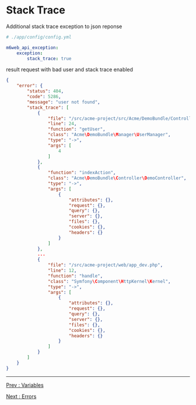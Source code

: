 # Stack Trace

Additional stack trace exception to json reponse

```yaml
# ./app/config/config.yml

m6web_api_exception:
    exception:
        stack_trace: true
```

result request with bad user and stack trace enabled

```json
{
    "error": {
        "status": 404,
        "code": 5286,
        "message": "user not found",
        "stack_trace": [
            {
                "file": "/src/acme-project/src/Acme/DemoBundle/Controller/DemoController.php",
                "line": 24,
                "function": "getUser",
                "class": "Acme\DemoBundle\Manager\UserManager",
                "type": "->",
                "args": [
                    4
                ]
            },
            {
                "function": "indexAction",
                "class": "Acme\DemoBundle\Controller\DemoController",
                "type": "->",
                "args": [
                    {
                        "attributes": {},
                        "request": {},
                        "query": {},
                        "server": {},
                        "files": {},
                        "cookies": {},
                        "headers": {}
                    }
                ]
            },
            ...
            {
                "file": "/src/acme-project/web/app_dev.php",
                "line": 12,
                "function": "handle",
                "class": "Symfony\Component\HttpKernel\Kernel",
                "type": "->",
                "args": [
                    {
                        "attributes": {},
                        "request": {},
                        "query": {},
                        "server": {},
                        "files": {},
                        "cookies": {},
                        "headers": {}
                    }
                ]
            }
        ]
    }
}
```

---

[Prev : Variables](https://github.com/M6Web/ApiExceptionBundle/blob/master/Resources/doc/variables.md)

[Next : Errors](https://github.com/M6Web/ApiExceptionBundle/blob/master/Resources/doc/errors.md)
